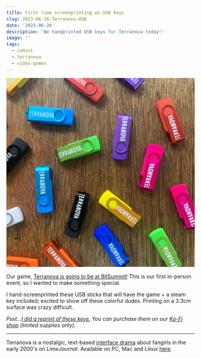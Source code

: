 ```yaml
---
title: First time screenprinting on USB keys
slug: 2023-06-26-Terranova-USB
date: '2023-06-26'
description: 'We handprinted USB keys for Terranova today!'
image: ''
tags:
  - cohost
  - terranova
  - video-games
---
```


![Rainbow USB keys with the word 'Terranova' printed on it.](./terranova-usb.png)

Our game, [Terranova is going to be at BitSummit!](https://bitsummit.org/en/game/terranova/) This is our first in-person event, so I wanted to make something special.

I hand-screenprinted these USB sticks that will have the game + a steam key included; excited to show off these colorful dudes. Printing on a 3.3cm surface was crazy difficult.

_Psst...[I did a reprint of these keys.](/blog/posts/2024-06-20-Terranova-USB/) You can purchase them on our [Ko-Fi shop](https://ko-fi.com/illuminesce) (limited supplies only)._

---

Terranova is a nostalgic, text-based [interface drama](/blog/posts/2023-08-22-Interface-Drama/) about fangirls in the early 2000's on _LimeJournal_. Available on PC, Mac and Linux [here](https://playterranova.com/).
